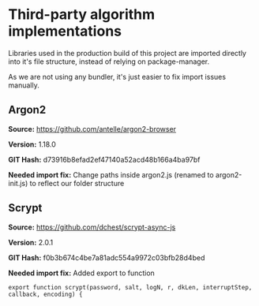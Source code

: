 # Third-party algorithm implementations
Libraries used in the production build of this project are imported directly into it's file structure, instead of relying on package-manager. 

As we are not using any bundler, it's just easier to fix import issues manually.
## Argon2
**Source:** https://github.com/antelle/argon2-browser

**Version:** 1.18.0

**GIT Hash:** d73916b8efad2ef47140a52acd48b166a4ba97bf

**Needed import fix:**
Change paths inside argon2.js (renamed to argon2-init.js) to reflect our folder structure

## Scrypt
**Source:** https://github.com/dchest/scrypt-async-js

**Version:** 2.0.1

**GIT Hash:** f0b3b674c4be7a81adc554a9972c03bfb28d4bed

**Needed import fix:** Added export to function

`export function scrypt(password, salt, logN, r, dkLen, interruptStep, callback, encoding) {`